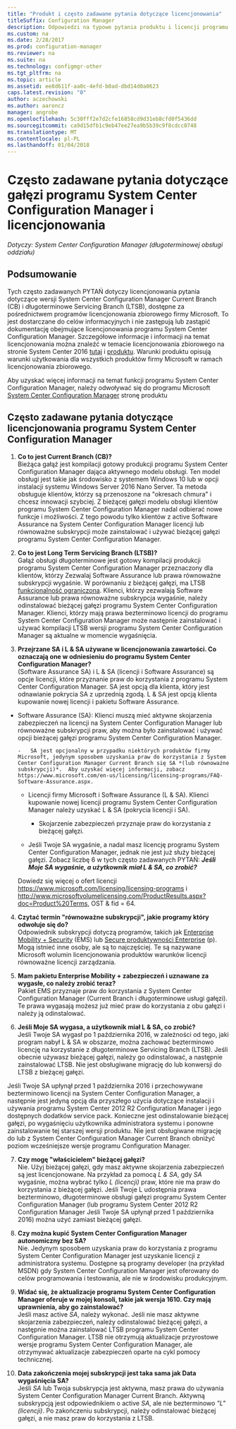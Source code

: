 ```yaml
---
title: "Produkt i często zadawane pytania dotyczące licencjonowania"
titleSuffix: Configuration Manager
description: Odpowiedzi na typowe pytania produktu i licencji programu System Center Configuration Manager.
ms.custom: na
ms.date: 2/28/2017
ms.prod: configuration-manager
ms.reviewer: na
ms.suite: na
ms.technology: configmgr-other
ms.tgt_pltfrm: na
ms.topic: article
ms.assetid: ee8d611f-aa0c-4efd-b0ad-dbd14d0a0623
caps.latest.revision: "0"
author: aczechowski
ms.author: aaroncz
manager: angrobe
ms.openlocfilehash: 5c30fff2e7d2cfe16858cd9d31eb8cfd0f5436dd
ms.sourcegitcommit: ca9d15dfb1c9eb47ee27ea9b5b39c9f8cdcc0748
ms.translationtype: MT
ms.contentlocale: pl-PL
ms.lasthandoff: 01/04/2018
---
```

# <a name="frequently-asked-questions-for-system-center-configuration-manager-branches-and-licensing"></a>Często zadawane pytania dotyczące gałęzi programu System Center Configuration Manager i licencjonowania

 *Dotyczy: System Center Configuration Manager (długoterminowej obsługi oddziału)*

## <a name="summary"></a>Podsumowanie
Tych często zadawanych PYTAŃ dotyczy licencjonowania pytania dotyczące wersji System Center Configuration Manager Current Branch (CB) i długoterminowe Servicing Branch (LTSB), dostępne za pośrednictwem programów licencjonowania zbiorowego firmy Microsoft. To jest dostarczane do celów informacyjnych i nie zastępują lub zastąpić dokumentację obejmujące licencjonowania programu System Center Configuration Manager. Szczegółowe informacje i informacji na temat licencjonowania można znaleźć w temacie licencjonowania zbiorowego na stronie System Center 2016 [tutaj](https://www.microsoft.com/licensing/product-licensing/system-center-2016.aspx) i [produktu](http://www.microsoft.com/licensing/about-licensing/product-licensing.aspx). Warunki produktu opisują warunki użytkowania dla wszystkich produktów firmy Microsoft w ramach licencjonowania zbiorowego.

Aby uzyskać więcej informacji na temat funkcji programu System Center Configuration Manager, należy odwoływać się do programu Microsoft [System Center Configuration Manager](https://www.microsoft.com/cloud-platform/system-center-configuration-manager) stronę produktu




## <a name="system-center-configuration-manager-licensing-faq"></a>Często zadawane pytania dotyczące licencjonowania programu System Center Configuration Manager

1.  **Co to jest Current Branch (CB)?**   
Bieżąca gałąź jest kompilacji gotowy produkcji programu System Center Configuration Manager dająca aktywnego modelu obsługi. Ten model obsługi jest takie jak środowisko z systemem Windows 10 lub w opcji instalacji systemu Windows Server 2016 Nano Server. Ta metoda obsługuje klientów, którzy są przenoszone na "okresach chmura" i chcesz innowacji szybciej. Z bieżącej gałęzi modelu obsługi klientów programu System Center Configuration Manager nadal odbierać nowe funkcje i możliwości. Z tego powodu tylko klientów z active Software Assurance na System Center Configuration Manager licencji lub równoważne subskrypcji może zainstalować i używać bieżącej gałęzi programu System Center Configuration Manager.

2.  **Co to jest Long Term Servicing Branch (LTSB)?**  
Gałąź obsługi długoterminowe jest gotowy kompilacji produkcji programu System Center Configuration Manager przeznaczony dla klientów, którzy Zezwalaj Software Assurance lub prawa równoważne subskrypcji wygaśnie. W porównaniu z bieżącej gałęzi, ma LTSB [funkcjonalność ograniczona](/sccm/core/understand/introduction-to-the-ltsb#features-that-are-not-available-in-the-ltsb-of-configuration-manager). Klienci, którzy zezwalają Software Assurance lub prawa równoważne subskrypcja wygaśnie, należy odinstalować bieżącej gałęzi programu System Center Configuration Manager. Klienci, którzy mają prawa bezterminowo licencji do programu System Center Configuration Manager może następnie zainstalować i używać kompilacji LTSB wersji programu System Center Configuration Manager są aktualne w momencie wygaśnięcia.

3.  **Przejrzane SA i L & SA używane w licencjonowania zawartości. Co oznaczają one w odniesieniu do programu System Center Configuration Manager?**    
(Software Assurance SA) i L & SA (licencji i Software Assurance) są opcje licencji, które przyznanie praw do korzystania z programu System Center Configuration Manager. SA jest opcją dla klienta, który jest odnawianie pokrycia SA z uprzednią zgodą. L & SA jest opcją klienta kupowanie nowej licencji i pakietu Software Assurance.
  - Software Assurance (SA): Klienci muszą mieć aktywne skojarzenia zabezpieczeń na licencji na System Center Configuration Manager lub równoważne subskrypcji praw, aby można było zainstalować i używać opcji bieżącej gałęzi programu System Center Configuration Manager.    

        -   SA jest opcjonalny w przypadku niektórych produktów firmy Microsoft, jedynym sposobem uzyskania praw do korzystania z System Center Configuration Manager Current Branch się SA *(lub równoważne subskrypcji)*.  Aby uzyskać więcej informacji, zobacz https://www.microsoft.com/en-us/licensing/licensing-programs/FAQ-Software-Assurance.aspx.

      - Licencji firmy Microsoft i Software Assurance (L & SA). Klienci kupowanie nowej licencji programu System Center Configuration Manager należy uzyskać L & SA (pokrycia licencji i SA).   

         - Skojarzenie zabezpieczeń przyznaje praw do korzystania z bieżącej gałęzi.

       - Jeśli Twoje SA wygaśnie, a nadal masz licencję programu System Center Configuration Manager, jednak nie jest już służy bieżącej gałęzi. Zobacz liczbę 6 w tych często zadawanych PYTAŃ: ***Jeśli Moje SA wygaśnie, a użytkownik miał L & SA, co zrobić?***

       Dowiedz się więcej o ofert licencji https://www.microsoft.com/licensing/licensing-programs i http://www.microsoftvolumelicensing.com/ProductResults.aspx?doc=Product%20Terms, OST & fid = 64.

4.  **Czytać termin "równoważne subskrypcji", jakie programy który odwołuje się do?**   
       Odpowiednik subskrypcji dotyczą programów, takich jak [Enterprise Mobility + Security](http://www.microsoftvolumelicensing.com/ProductResults.aspx?doc=Product%20Terms,OST&fid=51) (EMS) lub [Secure produktywności Enterprise](https://www.microsoft.com/secure-productive-enterprise/default.aspx) (p). Mogą istnieć inne osoby, ale są to najczęściej. Te są nazywane Microsoft wolumin licencjonowania produktów warunków licencji równoważne licencji zarządzania.

5.  **Mam pakietu Enterprise Mobility + zabezpieczeń i uznawane za wygasłe, co należy zrobić teraz?**  
       Pakiet EMS przyznaje praw do korzystania z System Center Configuration Manager (Current Branch i długoterminowe usługi gałęzi). Te prawa wygasają możesz już mieć praw do korzystania z obu gałęzi i należy ją odinstalować.  

6.  **Jeśli Moje SA wygasa, a użytkownik miał L & SA, co zrobić?**   
   Jeśli Twoje SA wygasł po 1 października 2016, w zależności od tego, jaki program nabył L & SA w obszarze, można zachować bezterminowo licencję na korzystanie z długoterminowe Servicing Branch (LTSB). Jeśli obecnie używasz bieżącej gałęzi, należy go odinstalować, a następnie zainstalować LTSB. Nie jest obsługiwane migrację do lub konwersji do LTSB z bieżącej gałęzi.

  Jeśli Twoje SA upłynął przed 1 października 2016 i przechowywane bezterminowo licencji na System Center Configuration Manager, a następnie jest jedyną opcją dla przyszłego użycia dotyczące instalacji i używania programu System Center 2012 R2 Configuration Manager i jego dostępnych dodatków service pack. Konieczne jest odinstalowanie bieżącej gałęzi, po wygaśnięciu użytkownika administratora systemu i ponowne zainstalowanie tej starszej wersji produktu. Nie jest obsługiwane migrację do lub z System Center Configuration Manager Current Branch obniżyć poziom wcześniejsze wersje programu Configuration Manager.

7. **Czy mogę "właścicielem" bieżącej gałęzi?**   
  Nie. Użyj bieżącej gałęzi, gdy masz aktywne skojarzenia zabezpieczeń są jest licencjonowane. Na przykład za pomocą *L & SA*, gdy *SA* wygaśnie, można wybrać tylko *L (licencji)* praw, które nie ma praw do korzystania z bieżącej gałęzi. Jeśli Twoje L udostępnia prawa bezterminowo, długoterminowe obsługi gałęzi programu System Center Configuration Manager (lub programu System Center 2012 R2 Configuration Manager Jeśli Twoje SA upłynął przed 1 października 2016) można użyć zamiast bieżącej gałęzi.

8. **Czy można kupić System Center Configuration Manager autonomiczny bez SA?**      
  Nie.  Jedynym sposobem uzyskania praw do korzystania z programu System Center Configuration Manager jest uzyskanie licencji z administratora systemu. Dostępne są programy developer (na przykład MSDN) gdy System Center Configuration Manager jest oferowany do celów programowania i testowania, ale nie w środowisku produkcyjnym.

9. **Widać się, że aktualizacje programu System Center Configuration Manager oferuje w mojej konsoli, takie jak wersja 1610. Czy mają uprawnienia, aby go zainstalować?**   
  Jeśli masz active *SA*, należy wykonać. Jeśli nie masz aktywne skojarzenia zabezpieczeń, należy odinstalować bieżącej gałęzi, a następnie można zainstalować LTSB programu System Center Configuration Manager. LTSB nie otrzymują aktualizacje przyrostowe wersje programu System Center Configuration Manager, ale otrzymywać aktualizacje zabezpieczeń oparte na cykl pomocy technicznej.

10. **Data zakończenia mojej subskrypcji jest taka sama jak Data wygaśnięcia SA?**    
  Jeśli *SA* lub Twoja subskrypcja jest aktywna, masz prawa do używania System Center Configuration Manager Current Branch. Aktywną subskrypcją jest odpowiednikiem o active *SA*, ale nie bezterminowo *"L" (licencji)*. Po zakończeniu subskrypcji, należy odinstalować bieżącej gałęzi, a nie masz praw do korzystania z LTSB.

